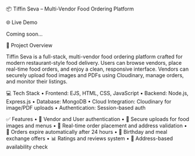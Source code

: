 📦 Tiffin Seva – Multi-Vendor Food Ordering Platform

🌐 Live Demo

Coming soon…

🚀 Project Overview

Tiffin Seva is a full-stack, multi-vendor food ordering platform crafted for modern restaurant-style food delivery. Users can browse vendors, place real-time food orders, and enjoy a clean, responsive interface. Vendors can securely upload food images and PDFs using Cloudinary, manage orders, and monitor their listings.

💻 Tech Stack
	•	Frontend: EJS, HTML, CSS, JavaScript
	•	Backend: Node.js, Express.js
	•	Database: MongoDB
	•	Cloud Integration: Cloudinary for image/PDF uploads
	•	Authentication: Session-based auth

✅ Features
	•	🔐 Vendor and User authentication
	•	📸 Secure uploads for food images and menus
	•	🧾 Real-time order placement and address validation
	•	📅 Orders expire automatically after 24 hours
	•	🎂 Birthday and meal exchange offers
	•	📊 Ratings and reviews system
	•	📍 Address-based availability check
